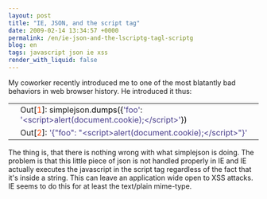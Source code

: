 ```yaml
---
layout: post
title: "IE, JSON, and the script tag"
date: 2009-02-14 13:34:57 +0000
permalink: /en/ie-json-and-the-lscriptg-tagl-scriptg
blog: en
tags: javascript json ie xss
render_with_liquid: false
---
```


<p>My coworker recently introduced me to one of the most blatantly bad behaviors in web browser history. He introduced it thus:</p>

<div class="codeblock amc_python amc_short"><table><tr class="amc_code_odd"><td class="amc_line"><div class="amc1"></div></td><td>Out<span style="color: black;">&#91;</span><span style="color: #ff4500;">1</span><span style="color: black;">&#93;</span>: simplejson.<span style="color: black;">dumps</span><span style="color: black;">&#40;</span><span style="color: black;">&#123;</span><span style="color: #483d8b;">'foo'</span>: <span style="color: #483d8b;">'&lt;script&gt;alert(document.cookie);&lt;/script&gt;'</span><span style="color: black;">&#125;</span><span style="color: black;">&#41;</span><br /></td></tr><tr class="amc_code_even"><td class="amc_line"><div class="amc2"></div></td><td>Out<span style="color: black;">&#91;</span><span style="color: #ff4500;">2</span><span style="color: black;">&#93;</span>: <span style="color: #483d8b;">'{&quot;foo&quot;: &quot;&lt;script&gt;alert(document.cookie);&lt;/script&gt;&quot;}'</span></td></tr></table></div>

<p>The thing is, that there is nothing wrong with what simplejson is doing. The problem is that this little piece of json is not handled properly in IE and IE actually executes the javascript in the script tag regardless of the fact that it's inside a string. This can leave an application wide open to XSS attacks. IE seems to do this for at least the text/plain mime-type.</p>
